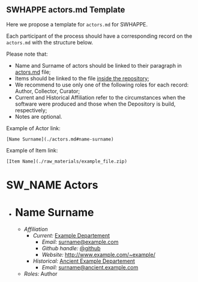 ## SWHAPPE actors.md Template

Here we propose a template for `actors.md` for SWHAPPE.

Each participant of the process should have a corresponding record on the `actors.md` with the structure below.

Please note that:

* Name and Surname of actors should be linked to their paragraph in [actors.md](./actors.md) file;
* Items should be linked to the file [inside the repository](./raw_materials/);
* We recommend to use only one of the following roles for each record: Author, Collector, Curator;
* Current and Historical Affiliation refer to the circumstances when the software were produced and those when the Depository is build, respectively;
* Notes are optional.

Example of Actor link:
~~~
[Name Surname](./actors.md#name-surname)
~~~
Example of Item link:
~~~
[Item Name](./raw_materials/example_file.zip)
~~~


# SW_NAME Actors


* # Name Surname
  * *Affiliation* 
     * *Current:* [Example Departement](www.example.com)
       * *Email:* <surname@example.com> 
       * *Github handle:* [@github](https://github.com/github)
       * *Website:* <http://www.example.com/~example/>
     * *Historical:* [Ancient Example Departement](www.ancient.example.com)
       * *Email:* <surname@ancient.example.com> 
  * *Roles:* Author
  
